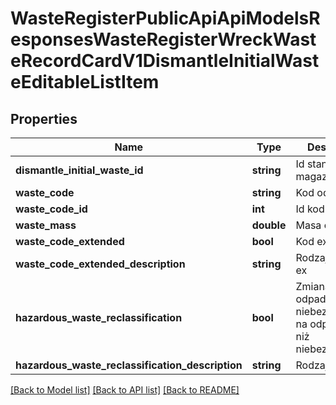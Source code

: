 # WasteRegisterPublicApiApiModelsResponsesWasteRegisterWreckWasteRecordCardV1DismantleInitialWasteEditableListItem

## Properties
Name | Type | Description | Notes
------------ | ------------- | ------------- | -------------
**dismantle_initial_waste_id** | **string** | Id stanu magazynowego | [optional] 
**waste_code** | **string** | Kod odpadu | [optional] 
**waste_code_id** | **int** | Id kodu odpadu | [optional] 
**waste_mass** | **double** | Masa odpadów | [optional] 
**waste_code_extended** | **bool** | Kod ex | [optional] 
**waste_code_extended_description** | **string** | Rodzaj odpadu ex | [optional] 
**hazardous_waste_reclassification** | **bool** | Zmiana statusu odpadów niebezpiecznych na odpady inne niż niebezpieczne | [optional] 
**hazardous_waste_reclassification_description** | **string** | Rodzaj odpadu | [optional] 

[[Back to Model list]](../README.md#documentation-for-models) [[Back to API list]](../README.md#documentation-for-api-endpoints) [[Back to README]](../README.md)


